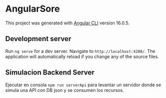 # AngularSore

This project was generated with [Angular CLI](https://github.com/angular/angular-cli) version 16.0.5.

## Development server

Run `ng serve` for a dev server. Navigate to `http://localhost:4200/`. The application will automatically reload if you change any of the source files.

## Simulacion Backend Server

Ejecutar en consola `npm run serverApi` para levantar un servidor donde se simula una API con DB json y se consumen los recursos.

